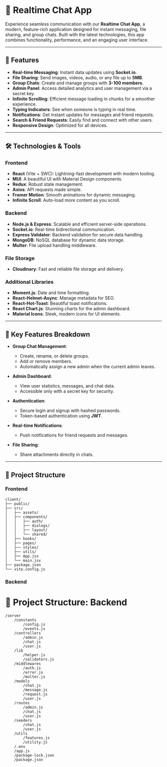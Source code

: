 # 💬 Realtime Chat App  

Experience seamless communication with our **Realtime Chat App**, a modern, feature-rich application designed for instant messaging, file sharing, and group chats. Built with the latest technologies, this app combines functionality, performance, and an engaging user interface.

---

## 🚀 Features  
- **Real-time Messaging**: Instant data updates using **Socket.io**.  
- **File Sharing**: Send images, videos, audio, or any file up to **5MB**.  
- **Group Chats**: Create and manage groups with **3-100 members**.  
- **Admin Panel**: Access detailed analytics and user management via a secret key.  
- **Infinite Scrolling**: Efficient message loading in chunks for a smoother experience.  
- **Typing Indicators**: See when someone is typing in real time.  
- **Notifications**: Get instant updates for messages and friend requests.  
- **Search & Friend Requests**: Easily find and connect with other users.  
- **Responsive Design**: Optimized for all devices.  

---

## 🛠️ Technologies & Tools  

### **Frontend**  
- **React** (Vite + SWC): Lightning-fast development with modern tooling.  
- **MUI**: A beautiful UI with Material Design components.  
- **Redux**: Robust state management.  
- **Axios**: API requests made simple.  
- **Framer Motion**: Smooth animations for dynamic messaging.  
- **Infinite Scroll**: Auto-load more content as you scroll.  

### **Backend**  
- **Node.js & Express**: Scalable and efficient server-side operations.  
- **Socket.io**: Real-time bidirectional communication.  
- **Express Validator**: Backend validation for secure data handling.  
- **MongoDB**: NoSQL database for dynamic data storage.  
- **Multer**: File upload handling middleware.  

### **File Storage**  
- **Cloudinary**: Fast and reliable file storage and delivery.  

### **Additional Libraries**  
- **Moment.js**: Date and time formatting.  
- **React-Helmet-Async**: Manage metadata for SEO.  
- **React-Hot-Toast**: Beautiful toast notifications.  
- **React Chart.js**: Stunning charts for the admin dashboard.  
- **Material Icons**: Sleek, modern icons for UI elements.  

---

## 🌟 Key Features Breakdown  
- **Group Chat Management**:  
  - Create, rename, or delete groups.  
  - Add or remove members.  
  - Automatically assign a new admin when the current admin leaves.  

- **Admin Dashboard**:  
  - View user statistics, messages, and chat data.  
  - Accessible only with a secret key for security.  

- **Authentication**:  
  - Secure login and signup with hashed passwords.  
  - Token-based authentication using **JWT**.  

- **Real-time Notifications**:  
  - Push notifications for friend requests and messages.  

- **File Sharing**:  
  - Share attachments directly in chats.  

---

## 🧩 Project Structure  

### **Frontend**  

```plaintext
client/
├── public/
├── src/
│   ├── assets/
│   ├── components/
│   │   ├── auth/
│   │   ├── dialogs/
│   │   ├── layout/
│   │   └── shared/
│   ├── hooks/
│   ├── pages/
│   ├── styles/
│   ├── utils/
│   ├── App.jsx
│   └── main.jsx
├── package.json
└── vite.config.js
```

### **Backend**
# 🧩 Project Structure: Backend  

```plaintext
/server
    /constants
        /config.js
        /events.js
    /controllers
        /admin.js
        /chat.js
        /user.js
    /lib
        /helper.js
        /validators.js
    /middlewares
        /auth.js
        /error.js
        /multer.js
    /models
        /chat.js
        /message.js
        /request.js
        /user.js
    /routes
        /admin.js
        /chat.js
        /user.js
    /seeders
        /chat.js
        /user.js
    /utils
        /features.js
        /utility.js
    /.env
    /app.js
    /package-lock.json
    /package.json
